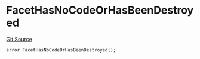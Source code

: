 # FacetHasNoCodeOrHasBeenDestroyed
[Git Source](https://github.com/thrackle-io/forte-rules-engine/blob/7ed34a62033174e2129a3d6ffafc4f97afb624f7/src/client/token/handler/diamond/HandlerDiamond.sol)


```solidity
error FacetHasNoCodeOrHasBeenDestroyed();
```

